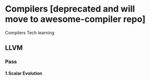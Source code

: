 # Compilers [deprecated and will move to awesome-compiler repo]
Compilers Tech learning
## LLVM
### Pass
#### 1.Scalar Evolution
